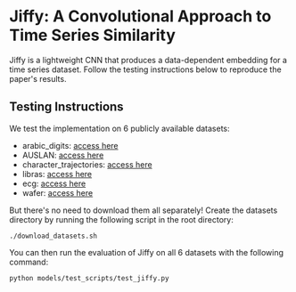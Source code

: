 # Jiffy: A Convolutional Approach to Time Series Similarity

Jiffy is a lightweight CNN that produces a data-dependent embedding for a time series dataset. Follow the testing instructions below to reproduce the paper's results.

## Testing Instructions

We test the implementation on 6 publicly available datasets: 
* arabic_digits:  [access here](http://archive.ics.uci.edu/ml/machine-learning-databases/00195/)
* AUSLAN:         [access here](https://archive.ics.uci.edu/ml/machine-learning-databases/auslan2-mld/auslan.data.html)
* character_trajectories: [access here](https://archive.ics.uci.edu/ml/datasets/Character+Trajectories)
* libras: [access here](https://archive.ics.uci.edu/ml/datasets/Libras+Movement)
* ecg: [access here](http://www.cs.cmu.edu/~bobski/data/data.html)
* wafer: [access here](http://www.cs.cmu.edu/~bobski/data/data.html)



But there's no need to download them all separately! Create the datasets directory by running the following script in the root directory:

```
./download_datasets.sh
```

You can then run the evaluation of Jiffy on all 6 datasets with the following command:

```
python models/test_scripts/test_jiffy.py
```

